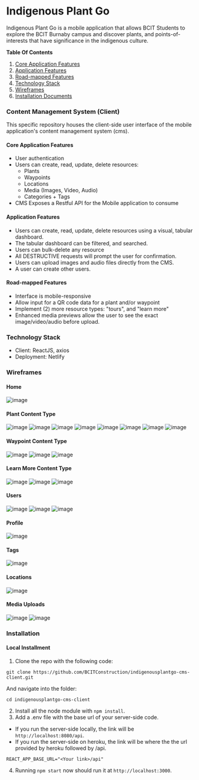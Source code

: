 # Indigenous Plant Go
Indigenous Plant Go is a mobile application that allows BCIT Students to explore the BCIT Burnaby campus and discover plants, and points-of-interests that have significance in the indigenous culture.

**Table Of Contents**
1. [Core Application Features](#core-application-features)
2. [Application Features](#application-features)
3. [Road-mapped Features](#road-mapped-features)
4. [Technology Stack](#technology-stack)
5. [Wireframes](#wireframes)
6. [Installation Documents](#installation)

### Content Management System (Client)
This specific repository houses the client-side user interface of the mobile application's content management system (cms).

#### Core Application Features
* User authentication
* Users can create, read, update, delete resources:
    * Plants
    * Waypoints
    * Locations
    * Media (Images, Video, Audio)
    * Categories + Tags
* CMS Exposes a Restful API for the Mobile application to consume

#### Application Features
* Users can create, read, update, delete resources using a visual, tabular dashboard.
* The tabular dashboard can be filtered, and searched.
* Users can bulk-delete any resource
* All DESTRUCTIVE requests will prompt the user for confirmation.
* Users can upload images and audio files directly from the CMS.
* A user can create other users.

#### Road-mapped Features
* Interface is mobile-responsive
* Allow input for a QR code data for a plant and/or waypoint
* Implement (2) more resource types: "tours", and "learn more"
* Enhanced media previews allow the user to see the exact image/video/audio before upload.

### Technology Stack
* Client: ReactJS, axios
* Deployment: Netlify

### Wireframes
#### Home

![image](https://raw.githubusercontent.com/BCIT-SSD-2020-21/indigenous-plant-go-cms/main/planning/client/wireframes/DASHBOARDHOME.png)

#### Plant Content Type

![image](https://raw.githubusercontent.com/BCIT-SSD-2020-21/indigenous-plant-go-cms/main/planning/client/wireframes/PLANTS1.png)
![image](https://raw.githubusercontent.com/BCIT-SSD-2020-21/indigenous-plant-go-cms/main/planning/client/wireframes/PLANTS2.png)
![image](https://raw.githubusercontent.com/BCIT-SSD-2020-21/indigenous-plant-go-cms/main/planning/client/wireframes/PLANTS3.png)
![image](https://raw.githubusercontent.com/BCIT-SSD-2020-21/indigenous-plant-go-cms/main/planning/client/wireframes/PLANTS4.png)
![image](https://raw.githubusercontent.com/BCIT-SSD-2020-21/indigenous-plant-go-cms/main/planning/client/wireframes/PLANTS5.png)
![image](https://raw.githubusercontent.com/BCIT-SSD-2020-21/indigenous-plant-go-cms/main/planning/client/wireframes/PLANTS6.png)
![image](https://raw.githubusercontent.com/BCIT-SSD-2020-21/indigenous-plant-go-cms/main/planning/client/wireframes/PLANTS7.png)
![image](https://raw.githubusercontent.com/BCIT-SSD-2020-21/indigenous-plant-go-cms/main/planning/client/wireframes/PLANTS8.png)

#### Waypoint Content Type

![image](https://raw.githubusercontent.com/BCIT-SSD-2020-21/indigenous-plant-go-cms/main/planning/client/wireframes/WAYPOINTS1.png)
![image](https://raw.githubusercontent.com/BCIT-SSD-2020-21/indigenous-plant-go-cms/main/planning/client/wireframes/WAYPOINTS2.png)
![image](https://raw.githubusercontent.com/BCIT-SSD-2020-21/indigenous-plant-go-cms/main/planning/client/wireframes/WAYPOINTS3.png)

#### Learn More Content Type

![image](https://raw.githubusercontent.com/BCIT-SSD-2020-21/indigenous-plant-go-cms/main/planning/client/wireframes/LEARNMORE1.png)
![image](https://raw.githubusercontent.com/BCIT-SSD-2020-21/indigenous-plant-go-cms/main/planning/client/wireframes/LEARNMORE2.png)
![image](https://raw.githubusercontent.com/BCIT-SSD-2020-21/indigenous-plant-go-cms/main/planning/client/wireframes/LEARNMORE3.png)

#### Users

![image](https://raw.githubusercontent.com/BCIT-SSD-2020-21/indigenous-plant-go-cms/main/planning/client/wireframes/USERS1.png)
![image](https://raw.githubusercontent.com/BCIT-SSD-2020-21/indigenous-plant-go-cms/main/planning/client/wireframes/USERS2.png)
![image](https://raw.githubusercontent.com/BCIT-SSD-2020-21/indigenous-plant-go-cms/main/planning/client/wireframes/USERS3.png)

#### Profile

![image](https://raw.githubusercontent.com/BCIT-SSD-2020-21/indigenous-plant-go-cms/main/planning/client/wireframes/PROFILE.png)

#### Tags

![image](https://raw.githubusercontent.com/BCIT-SSD-2020-21/indigenous-plant-go-cms/main/planning/client/wireframes/TAGS.png)

#### Locations

![image](https://raw.githubusercontent.com/BCIT-SSD-2020-21/indigenous-plant-go-cms/main/planning/client/wireframes/LOCATIONS.png)

#### Media Uploads

![image](https://raw.githubusercontent.com/BCIT-SSD-2020-21/indigenous-plant-go-cms/main/planning/client/wireframes/MEDIA1.png)
![image](https://raw.githubusercontent.com/BCIT-SSD-2020-21/indigenous-plant-go-cms/main/planning/client/wireframes/MEDIA2.png)

### Installation
#### Local Installment
1. Clone the repo with the following code:
```
git clone https://github.com/BCITConstruction/indigenousplantgo-cms-client.git
```
And navigate into the folder:
```
cd indigenousplantgo-cms-client
```
2. Install all the node module with `npm install`.
3. Add a .env file with the base url of your server-side code.
  - If you run the server-side locally, the link will be `http://localhost:8080/api`.
  - If you run the server-side on heroku, the link will be where the the url provided by heroku followed by /api.
```
REACT_APP_BASE_URL="<Your link>/api"
```
4. Running `npm start` now should run it at `http://localhost:3000`.
